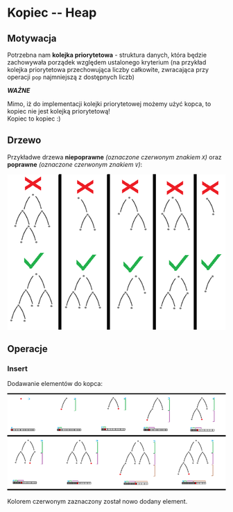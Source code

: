 # Kopiec -- Heap

## Motywacja

Potrzebna nam __kolejka priorytetowa__ - struktura danych, która będzie zachowywała porządek względem ustalonego kryterium 
(na przykład kolejka priorytetowa przechowująca liczby całkowite, zwracająca przy operacji `pop` najmniejszą z dostępnych liczb)

___WAŻNE___  

Mimo, iż do implementacji kolejki priorytetowej możemy użyć kopca, to kopiec nie jest kolejką priorytetową!  
Kopiec to kopiec :)

## Drzewo

Przykładwe drzewa __niepoprawne__ _(oznaczone czerwonym znakiem `X`)_ oraz **poprawne** *(oznaczone czerwonym znakiem `V`)*:  


<img src="https://github.com/bsobocki/Algorytmy_StrukturyDanych/blob/master/heap--kopiec/heap_wrong_and_correct.png"/>

## Operacje 

### Insert
Dodawanie elementów do kopca:

<img src="https://github.com/bsobocki/Algorytmy_StrukturyDanych/blob/master/heap--kopiec/heap_insert.png"/>

Kolorem czerwonym zaznaczony został nowo dodany element.  

